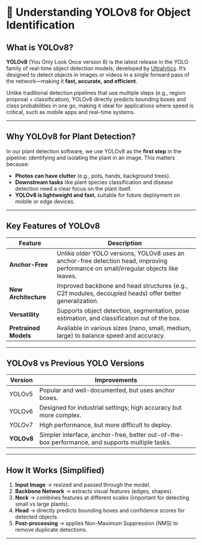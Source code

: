 # 🧠 Understanding YOLOv8 for Object Identification

## What is YOLOv8?

**YOLOv8** (You Only Look Once version 8) is the latest release in the YOLO family of real-time object detection models, developed by [Ultralytics](https://github.com/ultralytics/ultralytics). It’s designed to detect objects in images or videos in a single forward pass of the network—making it **fast, accurate, and efficient**.

Unlike traditional detection pipelines that use multiple steps (e.g., region proposal + classification), YOLOv8 directly predicts bounding boxes and class probabilities in one go, making it ideal for applications where speed is critical, such as mobile apps and real-time systems.

---

## Why YOLOv8 for Plant Detection?

In our plant detection software, we use YOLOv8 as the **first step** in the pipeline: identifying and isolating the plant in an image. This matters because:

- **Photos can have clutter** (e.g., pots, hands, background trees).
- **Downstream tasks** like plant species classification and disease detection need a clear focus on the plant itself.
- **YOLOv8 is lightweight and fast**, suitable for future deployment on mobile or edge devices.

---

## Key Features of YOLOv8

| Feature | Description |
|--------|-------------|
| **Anchor-Free** | Unlike older YOLO versions, YOLOv8 uses an anchor-free detection head, improving performance on small/irregular objects like leaves. |
| **New Architecture** | Improved backbone and head structures (e.g., C2f modules, decoupled heads) offer better generalization. |
| **Versatility** | Supports object detection, segmentation, pose estimation, and classification out of the box. |
| **Pretrained Models** | Available in various sizes (nano, small, medium, large) to balance speed and accuracy. |

---

## YOLOv8 vs Previous YOLO Versions

| Version | Improvements |
|---------|--------------|
| YOLOv5 | Popular and well-documented, but uses anchor boxes. |
| YOLOv6 | Designed for industrial settings; high accuracy but more complex. |
| YOLOv7 | High performance, but more difficult to deploy. |
| **YOLOv8** | Simpler interface, anchor-free, better out-of-the-box performance, and supports multiple tasks. |

---

## How It Works (Simplified)

1. **Input Image** → resized and passed through the model.
2. **Backbone Network** → extracts visual features (edges, shapes).
3. **Neck** → combines features at different scales (important for detecting small vs large plants).
4. **Head** → directly predicts bounding boxes and confidence scores for detected objects.
5. **Post-processing** → applies Non-Maximum Suppression (NMS) to remove duplicate detections.

---
